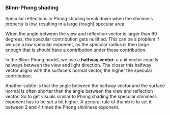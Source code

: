 ### Blinn-Phong shading

Specular reflections in Phong shading break down when the shininess property is low, resulting in a large (rough) specular area.

When the angle between the view and reflection vector is larger than 90 degrees, the specular contribution gets nullified. This can be a problem if we use a low specular exponent, as the specular radius is then large enough that is should have a contribution under these contribution.

In the Blinn-Phong model, we use a **halfway vector**: a unit vector exactly halways between the view and light direction. The closer this halfway vector aligns with the surface's normal vector, the higher the specular contribution.

Another subtle is that the angle between the halfway vector and the surface normal is often shorter than the angle between the view and reflection vector. So to get visuals similar to Phong shading the specular shininess exponent has to be set a bit higher. A general rule of thumb is to set it between 2 and 4 times the Phong shininess exponent.
